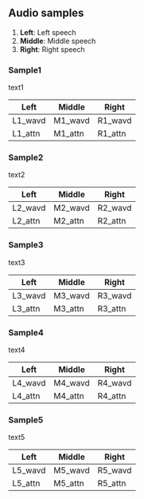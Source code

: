 ## Audio samples

1. **Left**: Left speech
2. **Middle**: Middle speech
3. **Right**: Right speech

### Sample1  

text1

| **Left** | **Middle** | **Right** |  
| --- | --- | --- |  
| L1_wavd | M1_wavd | R1_wavd |  
| L1_attn | M1_attn | R1_attn |  

### Sample2  

text2

| **Left** | **Middle** | **Right** |  
| --- | --- | --- |  
| L2_wavd | M2_wavd | R2_wavd |  
| L2_attn | M2_attn | R2_attn |  

### Sample3  

text3

| **Left** | **Middle** | **Right** |  
| --- | --- | --- |  
| L3_wavd | M3_wavd | R3_wavd |  
| L3_attn | M3_attn | R3_attn |  

### Sample4  

text4

| **Left** | **Middle** | **Right** |  
| --- | --- | --- |  
| L4_wavd | M4_wavd | R4_wavd |  
| L4_attn | M4_attn | R4_attn |  

### Sample5  

text5

| **Left** | **Middle** | **Right** |  
| --- | --- | --- |  
| L5_wavd | M5_wavd | R5_wavd |  
| L5_attn | M5_attn | R5_attn |  

